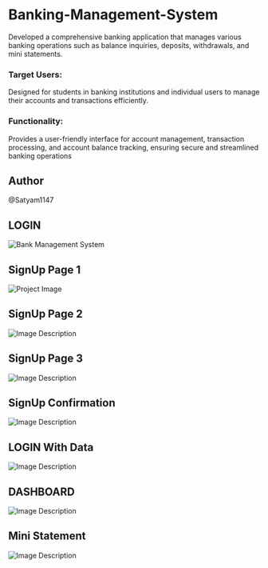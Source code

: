 # Banking-Management-System
Developed a comprehensive banking application that manages various banking operations such as balance inquiries, deposits, withdrawals, and mini statements.

### Target Users:
Designed for students in banking institutions and individual users to manage their accounts and transactions efficiently.

### Functionality:
Provides a user-friendly interface for account management, transaction processing, and account balance tracking, ensuring secure and streamlined banking operations

## Author
@Satyam1147

## LOGIN
![Bank Management System](https://drive.google.com/uc?export=view&id=1um89h2wkzUm4f7BYJ83Vv9_gv-ef1sM3)
## SignUp Page 1
![Project Image](https://drive.google.com/uc?export=view&id=1AsmtxKLg3p5uqIFuQrb9nnjhIw_5aQT3)
## SignUp Page 2
![Image Description](https://drive.google.com/uc?export=view&id=10ykF3HrPh5F7YO-dzj8rIeamRiOeDEDR)
## SignUp Page 3
![Image Description](https://drive.google.com/uc?export=view&id=1gqzqH7PcclkZnkSb_BP15P-zCaKEPCjN)
## SignUp Confirmation
![Image Description](https://drive.google.com/uc?export=view&id=1DJXMzl-F-to3TECSXQj0IPuCSFsIGoHk)
## LOGIN With Data
![Image Description](https://drive.google.com/uc?export=view&id=1zbQr__UcV8InwKiZuaDA7k-K1MTVfHSF)
## DASHBOARD
![Image Description](https://drive.google.com/uc?export=view&id=13b2rW4Cj1v-v4lEsI9FLda9LowyWctc3)
## Mini Statement
![Image Description](https://drive.google.com/uc?export=view&id=1isxhH2MvBM-aDNtWH6JmW1fazB9EpQ6H)

